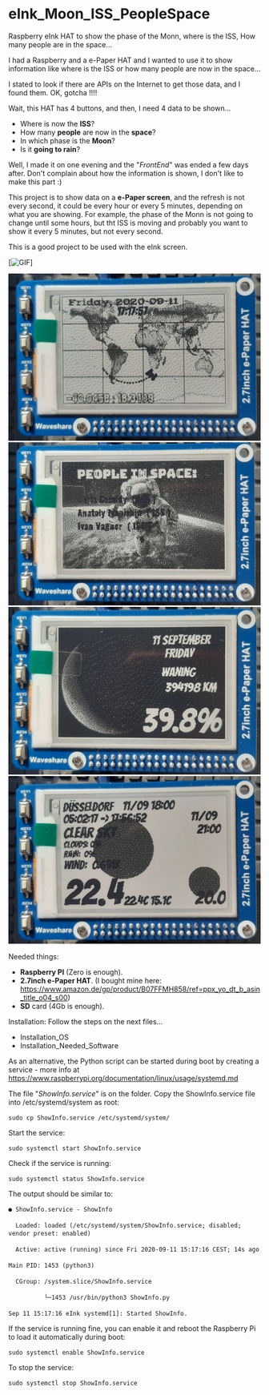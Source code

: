 # eInk_Moon_ISS_PeopleSpace
Raspberry eInk HAT to show the phase of the Monn, where is the ISS, How many people are in the space...


I had a Raspberry and a e-Paper HAT and I wanted to use it to show information like where is the ISS or how many people are now in the space...

I stated to look if there are APIs on the Internet to get those data, and I found them.
OK, gotcha !!!!

Wait, this HAT has 4 buttons, and then, I need 4 data to be shown...

- Where is now the **ISS**?
- How many **people** are now in the **space**?
- In which phase is the **Moon**?
- Is it **going to rain**?

Well, I made it on one evening and the "*FrontEnd*" was ended a few days after.
Don't complain about how the information is shown, I don't like to make this part :)


This project is to show data on a **e-Paper screen**, and the refresh is not every second, it could be every hour or every 5 minutes, depending on what you are showing.
For example, the phase of the Monn is not going to change until some hours, but tht ISS is moving and probably you want to show it every 5 minutes, but not every second.

This is a good project to be used with the eInk screen.

[![GIF](ShowInformation.gif)]

![ISS](ISS.jpg?raw=true "Where is the ISS")
![Space](People_Space.jpg?raw=true "Who is on the Space?")
![Moon](Moon_phase.jpg?raw=true "Moon Phase")
![Weather](WeatherForecast.jpg?raw=true "Weather Forecast")


Needed things:
- **Raspberry PI** (Zero is enough).
- **2.7inch e-Paper HAT**. (I bought mine here: https://www.amazon.de/gp/product/B07FFMH858/ref=ppx_yo_dt_b_asin_title_o04_s00)
- **SD** card (4Gb is enough).


Installation:
Follow the steps on the next files...
- Installation_OS
- Installation_Needed_Software

As an alternative, the Python script can be started during boot by creating a service - more info at https://www.raspberrypi.org/documentation/linux/usage/systemd.md

The file "*ShowInfo.service*" is on the folder.
Copy the ShowInfo.service file into /etc/systemd/system as root:

```
sudo cp ShowInfo.service /etc/systemd/system/
```

Start the service:

```
sudo systemctl start ShowInfo.service
```

Check if the service is running:

```
sudo systemctl status ShowInfo.service
```

The output should be similar to:



```
● ShowInfo.service - ShowInfo

  Loaded: loaded (/etc/systemd/system/ShowInfo.service; disabled; vendor preset: enabled)
  
  Active: active (running) since Fri 2020-09-11 15:17:16 CEST; 14s ago
  
Main PID: 1453 (python3)

  CGroup: /system.slice/ShowInfo.service
  
          └─1453 /usr/bin/python3 ShowInfo.py
          
Sep 11 15:17:16 eInk systemd[1]: Started ShowInfo.
```



If the service is running fine, you can enable it and reboot the Raspberry Pi to load it automatically during boot:

```
sudo systemctl enable ShowInfo.service
```

To stop the service:

```
sudo systemctl stop ShowInfo.service
```
